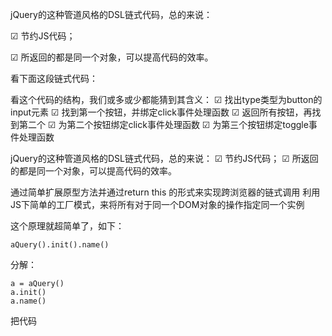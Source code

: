 jQuery的这种管道风格的DSL链式代码，总的来说：

  ☑  节约JS代码；

  ☑  所返回的都是同一个对象，可以提高代码的效率。


看下面这段链式代码：

<script>
$("input[type='button']")
  .eq(0).click(function() { 
    alert('点击我!') 
  })
  .end().eq(1).click(function() {
    $("input[type='button']:eq(0)").trigger('click')
  }).end().eq(2).toggle(function() {
    $(".aa").hide('slow')
  }, function() {
    $(".aa").show('slow')
  });
</script>

看这个代码的结构，我们或多或少都能猜到其含义：
  ☑  找出type类型为button的input元素
  ☑  找到第一个按钮，并绑定click事件处理函数
  ☑  返回所有按钮，再找到第二个
  ☑  为第二个按钮绑定click事件处理函数
  ☑  为第三个按钮绑定toggle事件处理函数

jQuery的这种管道风格的DSL链式代码，总的来说：
  ☑  节约JS代码；
  ☑  所返回的都是同一个对象，可以提高代码的效率。

通过简单扩展原型方法并通过return this 的形式来实现跨浏览器的链式调用
利用JS下简单的工厂模式，来将所有对于同一个DOM对象的操作指定同一个实例

这个原理就超简单了，如下：
    
    aQuery().init().name()

分解：

    a = aQuery()
    a.init()
    a.name()

把代码